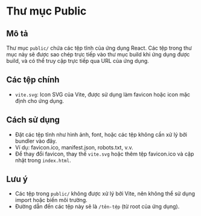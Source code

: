# Thư mục Public

## Mô tả

Thư mục `public/` chứa các tệp tĩnh của ứng dụng React. Các tệp trong thư mục này sẽ được sao chép trực tiếp vào thư mục build khi ứng dụng được build, và có thể truy cập trực tiếp qua URL của ứng dụng.

## Các tệp chính

- `vite.svg`: Icon SVG của Vite, được sử dụng làm favicon hoặc icon mặc định cho ứng dụng.

## Cách sử dụng

- Đặt các tệp tĩnh như hình ảnh, font, hoặc các tệp không cần xử lý bởi bundler vào đây.
- Ví dụ: favicon.ico, manifest.json, robots.txt, v.v.
- Để thay đổi favicon, thay thế `vite.svg` hoặc thêm tệp favicon.ico và cập nhật trong `index.html`.

## Lưu ý

- Các tệp trong `public/` không được xử lý bởi Vite, nên không thể sử dụng import hoặc biến môi trường.
- Đường dẫn đến các tệp này sẽ là `/tên-tệp` (từ root của ứng dụng).
